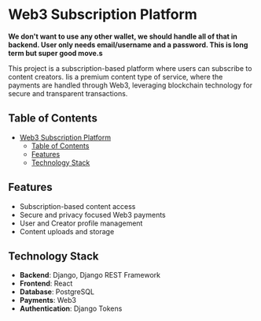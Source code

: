 # Web3 Subscription Platform

**We don't want to use any other wallet, we should handle all of that in backend. User only needs email/username and a password. This is long term but super good move.s**

This project is a subscription-based platform where users can subscribe to content creators. Iis a premium content type of service, where the payments are handled through Web3, leveraging blockchain technology for secure and transparent transactions.

## Table of Contents

- [Web3 Subscription Platform](#web3-subscription-platform)
  - [Table of Contents](#table-of-contents)
  - [Features](#features)
  - [Technology Stack](#technology-stack)

## Features

- Subscription-based content access
- Secure and privacy focused Web3 payments
- User and Creator profile management
- Content uploads and storage

## Technology Stack

- **Backend**: Django, Django REST Framework
- **Frontend**: React
- **Database**: PostgreSQL
- **Payments**: Web3
- **Authentication**: Django Tokens
  <!-- - **File Storage**: AWS S3 or equivalent -->
  <!-- - **DevOps**: Docker, Docker Compose, GitHub Actions -->
